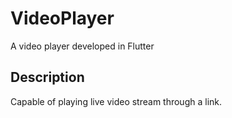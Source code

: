 # VideoPlayer

A video player developed in Flutter

## Description

Capable of playing live video stream through a link.
